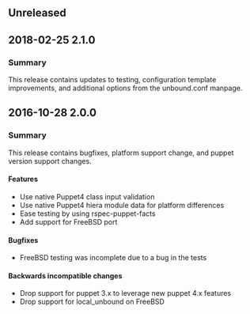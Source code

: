 ## Unreleased

## 2018-02-25 2.1.0
### Summary
This release contains updates to testing, configuration template improvements,
and additional options from the unbound.conf manpage.

## 2016-10-28 2.0.0
### Summary
This release contains bugfixes, platform support change, and puppet version
support changes.

#### Features
 - Use native Puppet4 class input validation
 - Use native Puppet4 hiera module data for platform differences
 - Ease testing by using rspec-puppet-facts
 - Add support for FreeBSD port

#### Bugfixes
 - FreeBSD testing was incomplete due to a bug in the tests

#### Backwards incompatible changes
 - Drop support for puppet 3.x to leverage new puppet 4.x features
 - Drop support for local_unbound on FreeBSD



